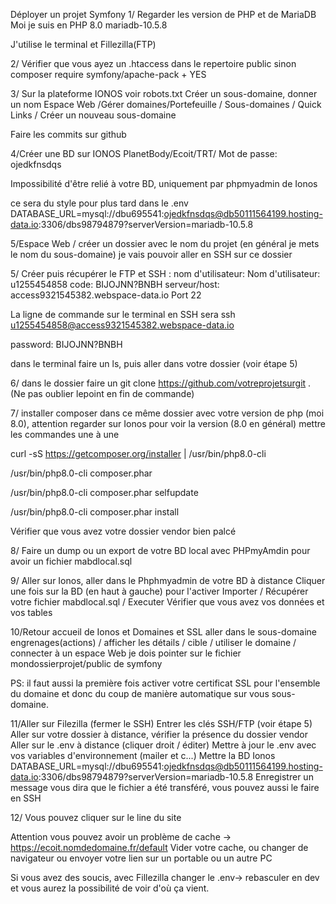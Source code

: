 Déployer un projet Symfony
1/ Regarder les version de PHP et de MariaDB
Moi je suis en PHP 8.0 mariadb-10.5.8

J'utilise le terminal et Fillezilla(FTP)

2/ Vérifier que vous ayez un .htaccess dans le repertoire public sinon
composer require symfony/apache-pack + YES

3/ Sur la plateforme IONOS voir robots.txt
Créer un sous-domaine, donner un nom
Espace Web /Gérer domaines/Portefeuille / Sous-domaines / Quick Links / Créer un nouveau sous-domaine

Faire les commits sur github

4/Créer une BD sur IONOS
PlanetBody/Ecoit/TRT/
Mot de passe: ojedkfnsdqs

Impossibilité d'être relié à votre BD, uniquement par phpmyadmin de Ionos

ce sera du style pour plus tard dans le .env
DATABASE_URL=mysql://dbu695541:ojedkfnsdqs@db50111564199.hosting-data.io:3306/dbs98794879?serverVersion=mariadb-10.5.8

5/Espace Web / créer un dossier avec le nom du projet (en général je mets le nom du sous-domaine)
je vais pouvoir aller en SSH sur ce dossier

5/ Créer puis récupérer le
FTP et SSH : nom d'utilisateur:
Nom d'utilisateur: u1255454858
code: BIJOJNN?BNBH
serveur/host: access9321545382.webspace-data.io
Port 22

La ligne de commande sur le terminal en SSH sera
ssh u1255454858@access9321545382.webspace-data.io

password: BIJOJNN?BNBH

dans le terminal faire un ls, puis aller dans votre dossier (voir étape 5)

6/ dans le dossier faire un git clone https://github.com/votreprojetsurgit . (Ne pas oublier lepoint en fin de commande)

7/ installer composer dans ce même dossier avec votre version de php (moi 8.0), attention regarder sur Ionos pour voir la version (8.0 en général)
mettre les commandes une à une

curl -sS https://getcomposer.org/installer | /usr/bin/php8.0-cli

/usr/bin/php8.0-cli composer.phar

/usr/bin/php8.0-cli composer.phar selfupdate

/usr/bin/php8.0-cli composer.phar install

Vérifier que vous avez votre dossier vendor bien palcé

8/ Faire un dump ou un export de votre BD local avec PHPmyAmdin pour avoir un fichier mabdlocal.sql

9/ Aller sur Ionos, aller dans le Phphmyadmin de votre BD à distance
Cliquer une fois sur la BD (en haut à gauche) pour l'activer
Importer / Récupérer votre fichier mabdlocal.sql / Executer
Vérifier que vous avez vos données et vos tables

10/Retour accueil de Ionos et Domaines et SSL
aller dans le sous-domaine
engrenages(actions) / afficher les détails / cible / utiliser le domaine / connecter à un espace Web
je dois pointer sur le fichier mondossierprojet/public de symfony

PS: il faut aussi la première fois activer votre certificat SSL pour l'ensemble du domaine et donc du coup de manière automatique sur vous sous-domaine.

11/Aller sur Filezilla (fermer le SSH)
Entrer les clés SSH/FTP (voir étape 5)
Aller sur votre dossier à distance, vérifier la présence du dossier vendor
Aller sur le .env à distance (cliquer droit / éditer)
Mettre à jour le .env avec vos variables d'environnement (mailer et c...)
Mettre la BD Ionos
DATABASE_URL=mysql://dbu695541:ojedkfnsdqs@db50111564199.hosting-data.io:3306/dbs98794879?serverVersion=mariadb-10.5.8
Enregistrer un message vous dira que le fichier a été transféré, vous pouvez aussi le faire en SSH

12/ Vous pouvez cliquer sur le line du site

Attention vous pouvez avoir un problème de cache -> https://ecoit.nomdedomaine.fr/default
Vider votre cache, ou changer de navigateur ou envoyer votre lien sur un portable ou un autre PC

Si vous avez des soucis, avec Fillezilla changer le .env-> rebasculer en dev et vous aurez la possibilité de voir d'où ça vient.

